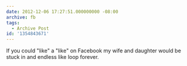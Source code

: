 ```yaml
---
date: 2012-12-06 17:27:51.000000000 -08:00
archive: fb
tags: 
  - Archive Post
id: '1354843671'
---
```


If you could "like" a "like" on Facebook my wife and daughter would be stuck in and endless like loop forever.
